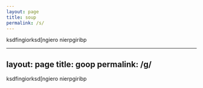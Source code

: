 ```yaml
---
layout: page
title: soup
permalink: /s/
---
```

ksdfingiorksd[ngiero
nierpgiribp


---
layout: page
title: goop
permalink: /g/
---
ksdfingiorksd[ngiero
nierpgiribp
